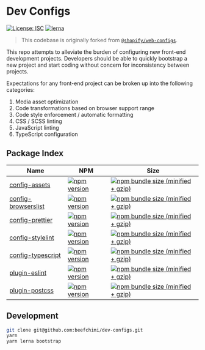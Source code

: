# Dev Configs

[![License: ISC](https://img.shields.io/badge/License-ISC-blue.svg)](https://opensource.org/licenses/ISC) [![lerna](https://img.shields.io/badge/maintained%20with-lerna-cc00ff.svg)](https://lerna.js.org/)

> This codebase is originally forked from [`@shopify/web-configs`](https://github.com/Shopify/web-configs).

This repo attempts to alleviate the burden of configuring new front-end development projects. Developers should be able to quickly bootstrap a new project and start coding without concern for inconsistency between projects.

Expectations for any front-end project can be broken up into the following categories:

1. Media asset optimization
2. Code transformations based on browser support range
3. Code style enforcement / automatic formatting
4. CSS / SCSS linting
5. JavaScript linting
6. TypeScript configuration

## Package Index

| Name                                                | NPM                                                                                                                                          | Size                                                                                                                                                                                                 |
| --------------------------------------------------- | -------------------------------------------------------------------------------------------------------------------------------------------- | ---------------------------------------------------------------------------------------------------------------------------------------------------------------------------------------------------- |
| [config-assets](packages/config-assets)             | [![npm version](https://badge.fury.io/js/%beefchimi%2Fconfig-assets.svg)](https://badge.fury.io/js/%40beefchimi%2Fconfig-assets)             | [![npm bundle size (minified + gzip)](https://img.shields.io/bundlephobia/minzip/@beefchimi/config-assets.svg)](https://img.shields.io/bundlephobia/minzip/@beefchimi/config-assets.svg)             |
| [config-browserslist](packages/config-browserslist) | [![npm version](https://badge.fury.io/js/%beefchimi%2Fconfig-browserslist.svg)](https://badge.fury.io/js/%40beefchimi%2Fconfig-browserslist) | [![npm bundle size (minified + gzip)](https://img.shields.io/bundlephobia/minzip/@beefchimi/config-browserslist.svg)](https://img.shields.io/bundlephobia/minzip/@beefchimi/config-browserslist.svg) |
| [config-prettier](packages/config-prettier)         | [![npm version](https://badge.fury.io/js/%beefchimi%2Fconfig-prettier.svg)](https://badge.fury.io/js/%40beefchimi%2Fconfig-prettier)         | [![npm bundle size (minified + gzip)](https://img.shields.io/bundlephobia/minzip/@beefchimi/config-prettier.svg)](https://img.shields.io/bundlephobia/minzip/@beefchimi/config-prettier.svg)         |
| [config-stylelint](packages/config-stylelint)       | [![npm version](https://badge.fury.io/js/%beefchimi%2Fconfig-stylelint.svg)](https://badge.fury.io/js/%40beefchimi%2Fconfig-stylelint)       | [![npm bundle size (minified + gzip)](https://img.shields.io/bundlephobia/minzip/@beefchimi/config-stylelint.svg)](https://img.shields.io/bundlephobia/minzip/@beefchimi/config-stylelint.svg)       |
| [config-typescript](packages/config-typescript)     | [![npm version](https://badge.fury.io/js/%beefchimi%2Fconfig-typescript.svg)](https://badge.fury.io/js/%40beefchimi%2Fconfig-typescript)     | [![npm bundle size (minified + gzip)](https://img.shields.io/bundlephobia/minzip/@beefchimi/config-typescript.svg)](https://img.shields.io/bundlephobia/minzip/@beefchimi/config-typescript.svg)     |
| [plugin-eslint](packages/plugin-eslint)             | [![npm version](https://badge.fury.io/js/%beefchimi%2Fplugin-eslint.svg)](https://badge.fury.io/js/%40beefchimi%2Fplugin-eslint)             | [![npm bundle size (minified + gzip)](https://img.shields.io/bundlephobia/minzip/@beefchimi/plugin-eslint.svg)](https://img.shields.io/bundlephobia/minzip/@beefchimi/plugin-eslint.svg)             |
| [plugin-postcss](packages/plugin-postcss)           | [![npm version](https://badge.fury.io/js/%beefchimi%2Fplugin-postcss.svg)](https://badge.fury.io/js/%40beefchimi%2Fplugin-postcss)           | [![npm bundle size (minified + gzip)](https://img.shields.io/bundlephobia/minzip/@beefchimi/plugin-postcss.svg)](https://img.shields.io/bundlephobia/minzip/@beefchimi/plugin-postcss.svg)           |

## Development

```bash
git clone git@github.com:beefchimi/dev-configs.git
yarn
yarn lerna bootstrap
```
